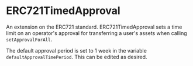 # ERC721TimedApproval

An extension on the ERC721 standard. ERC721TimedApproval sets a time limit on an operator's approval for transferring a user's assets when calling `setApprovalForAll`.

The default approval period is set to 1 week in the variable `defaultApprovalTimePeriod`. This can be edited as desired. 
